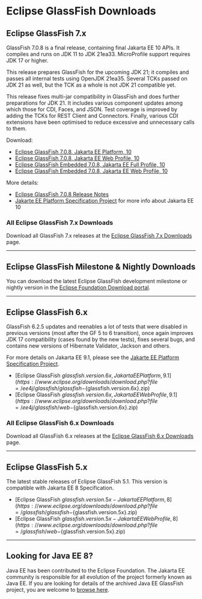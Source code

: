# Eclipse GlassFish Downloads

## Eclipse GlassFish 7.x

GlassFish 7.0.8 is a final release, containing final Jakarta EE 10 APIs. It compiles and runs on JDK 11 to JDK 21ea33. MicroProfile support requires JDK 17 or higher.

This release prepares GlassFish for the upcoming JDK 21; it compiles and passes all internal tests using OpenJDK 21ea35. Several TCKs passed on JDK 21 as well, but the TCK as a whole is not JDK 21 compatible yet. 

This release fixes multi-jar compatibility in GlassFish and does further preparations for JDK 21. It includes various component updates among which those for CDI, Faces, and JSON. Test coverage is improved by adding the TCKs for REST Client and Connectors. Finally, various CDI extensions have been optimised to reduce excessive and unnecessary calls to them.

Download:

* [Eclipse GlassFish 7.0.8, Jakarta EE Platform, 10](https://www.eclipse.org/downloads/download.php?file=/ee4j/glassfish/glassfish-7.0.8.zip)
* [Eclipse GlassFish 7.0.8, Jakarta EE Web Profile, 10](https://www.eclipse.org/downloads/download.php?file=/ee4j/glassfish/web-7.0.8.zip)
* [Eclipse GlassFish Embedded 7.0.8, Jakarta EE Full Profile, 10](https://search.maven.org/artifact/org.glassfish.main.extras/glassfish-embedded-all/7.0.8/jar)
* [Eclipse GlassFish Embedded 7.0.8, Jakarta EE Web Profile, 10](https://search.maven.org/artifact/org.glassfish.main.extras/glassfish-embedded-web/7.0.8/jar)

More details:

* [Eclipse GlassFish 7.0.8 Release Notes](https://github.com/eclipse-ee4j/glassfish/releases/tag/7.0.8)
* [Jakarte EE Platform Specification Project](https://jakartaee.github.io/jakartaee-platform/) for more info about Jakarta EE 10


### All Eclipse GlassFish 7.x Downloads

Download all GlassFish 7.x releases at the [Eclipse GlassFish 7.x Downloads](download_gf7.md) page.

----

## Eclipse GlassFish Milestone & Nightly Downloads

You can download the latest Eclipse GlassFish development milestone or nightly version in the [Eclipse Foundation Download portal](https://download.eclipse.org/ee4j/glassfish/).

----

## Eclipse GlassFish 6.x

GlassFish 6.2.5 updates and reenables a lot of tests that were disabled in previous versions (most after the GF 5 to 6 transition), once again improves JDK 17 compatibility (cases found by the new tests), fixes several bugs, and contains new versions of Hibernate Validator, Jackson and others.

For more details on Jakarta EE 9.1, please see the [Jakarte EE Platform Specification Project](https://eclipse-ee4j.github.io/jakartaee-platform/).

* [Eclipse GlassFish ${glassfish.version.6x}, Jakarta EE Platform, 9.1](https://www.eclipse.org/downloads/download.php?file=/ee4j/glassfish/glassfish-${glassfish.version.6x}.zip)
* [Eclipse GlassFish ${glassfish.version.6x}, Jakarta EE Web Profile, 9.1](https://www.eclipse.org/downloads/download.php?file=/ee4j/glassfish/web-${glassfish.version.6x}.zip)

### All Eclipse GlassFish 6.x Downloads

Download all GlassFish 6.x releases at the [Eclipse GlassFish 6.x Downloads](download_gf6.md) page.

----

## Eclipse GlassFish 5.x

The latest stable releases of Eclipse GlassFish 5.1. This version is compatible with Jakarta EE 8 Specification.

* [Eclipse GlassFish ${glassfish.version.5x} - Jakarta EE Platform, 8](https://www.eclipse.org/downloads/download.php?file=/glassfish/glassfish-${glassfish.version.5x}.zip)
* [Eclipse GlassFish ${glassfish.version.5x} - Jakarta EE Web Profile, 8](https://www.eclipse.org/downloads/download.php?file=/glassfish/web-${glassfish.version.5x}.zip)


----

## Looking for Java EE 8?

Java EE has been contributed to the Eclipse Foundation.
The Jakarta EE community is responsible for all evolution of the
project formerly known as Java EE.
If you are looking for details of the archived Java EE GlassFish project, you are welcome to
[browse here](https://javaee.github.io/glassfish). 
